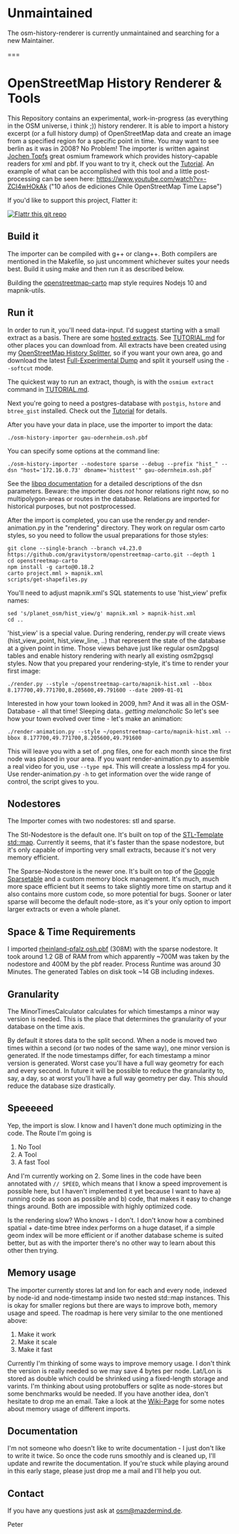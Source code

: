 # Unmaintained
The osm-history-renderer is currently unmaintained and searching for a new Maintainer.

===

# OpenStreetMap History Renderer & Tools
This Repository contains an experimental, work-in-progress (as everything in the OSM universe, i think ;)) history renderer. It is able to import a history excerpt (or a full history dump) of OpenStreetMap data and create an image from a specified region for a specific point in time. You may want to see berlin as it was in 2008? No Problem! The importer is written against [Jochen Topfs](https://github.com/joto) great osmium framework which provides history-capable readers for xml and pbf. If you want to try it, check out the [Tutorial](https://github.com/MaZderMind/osm-history-renderer/blob/master/TUTORIAL.md). An example of what can be accomplished with this tool and a little post-processing can be seen here: https://www.youtube.com/watch?v=-ZCI4wHOkAk ("10 años de ediciones Chile OpenStreetMap Time Lapse")

If you'd like to support this project, Flatter it:

[![Flattr this git repo](http://api.flattr.com/button/flattr-badge-large.png)](https://flattr.com/submit/auto?user_id=MaZderMind&url=https://github.com/MaZderMind/osm-history-renderer&title=osm-history-renderer&language=en_GB&tags=github&category=software) 

## Build it
The importer can be compiled with g++ or clang++. Both compilers are mentioned in the Makefile, so just uncomment whichever suites your needs best. Build it using make and then run it as described below.

Building the [openstreetmap-carto](https://github.com/gravitystorm/openstreetmap-carto/) map style requires Nodejs 10 and mapnik-utils.

## Run it
In order to run it, you'll need data-input. I'd suggest starting with a small extract as a basis. There are some [hosted extracts](http://osm.personalwerk.de/full-history-extracts/).
See [TUTORIAL.md](TUTORIAL.md) for other places you can download from.
All extracts have been created using my [OpenStreetMap History Splitter](https://github.com/MaZderMind/osm-history-splitter/), so if you want your own area, go and download the latest [Full-Experimental Dump](http://osm.personalwerk.de/full-experimental/) and split it yourself using the `--softcut` mode.

The quickest way to run an extract, though, is with the `osmium extract` command in [TUTORIAL.md](TUTORIAL.md).

Next you're going to need a postgres-database with `postgis`, `hstore` and `btree_gist` installed. Check out the [Tutorial](https://github.com/MaZderMind/osm-history-renderer/blob/master/TUTORIAL.md) for details.

After you have your data in place, use the importer to import the data:

    ./osm-history-importer gau-odernheim.osh.pbf

You can specify some options at the command line:

    ./osm-history-importer --nodestore sparse --debug --prefix "hist_" --dsn "host='172.16.0.73' dbname='histtest'" gau-odernheim.osh.pbf

See the [libpq documentation](http://www.postgresql.org/docs/8.1/static/libpq.html#LIBPQ-CONNECT) for a detailed descriptions of the dsn parameters. Beware: the importer does *not* honor relations right now, so no multipolygon-areas or routes in the database. Relations are imported for historical purposes, but not postprocessed.

After the import is completed, you can use the render.py and render-animation.py in the "rendering" directory. They work on regular osm carto styles, so you need to follow the usual preparations for those styles:

    git clone --single-branch --branch v4.23.0 https://github.com/gravitystorm/openstreetmap-carto.git --depth 1
    cd openstreetmap-carto
    npm install -g carto@0.18.2
    carto project.mml > mapnik.xml
    scripts/get-shapefiles.py

You'll need to adjust mapnik.xml's SQL statements to use 'hist_view' prefix names:

    sed 's/planet_osm/hist_view/g' mapnik.xml > mapnik-hist.xml
    cd ..

'hist_view' is a special value. During rendering, render.py will create views (hist_view_point, hist_view_line, ..) that represent the state of the database at a given point in time. Those views behave just like regular osm2pgsql tables and enable history rendering with nearly all existing osm2pgsql styles. Now that you prepared your rendering-style, it's time to render your first image:

    ./render.py --style ~/openstreetmap-carto/mapnik-hist.xml --bbox 8.177700,49.771700,8.205600,49.791600 --date 2009-01-01

Interested in how your town looked in 2009, hm? And it was all in the OSM-Database - all that time! Sleeping data.. *getting melancholic*
So let's see how your town evolved over time - let's make an animation:

    ./render-animation.py --style ~/openstreetmap-carto/mapnik-hist.xml --bbox 8.177700,49.771700,8.205600,49.791600

This will leave you with a set of .png files, one for each month since the first node was placed in your area. If you want render-animation.py to assemble a real video for you, use `--type mp4`. This will create a lossless mp4 for you. Use render-animation.py `-h` to get information over the wide range of control, the script gives to you.

## Nodestores
The Importer comes with two nodestores: stl and sparse.

The Stl-Nodestore is the default one. It's built on top of the [STL-Template](http://de.wikipedia.org/wiki/Standard_Template_Library) [std::map](http://www.cplusplus.com/reference/map/map/). Currently it seems, that it's faster than the spase nodestore, but it's only capable of importing very small extracts, because it's not very memory efficient.

The Sparse-Nodestore is the newer one. It's built on top of the [Google Sparsetable](http://google-sparsehash.googlecode.com/svn/trunk/doc/sparsetable.html) and a custom memory block management. It's much, much more space efficient but it seems to take slightly more time on startup and it also contains more custom code, so more potential for bugs. Sooner or later sparse will become the default node-store, as it's your only option to import larger extracts or even a whole planet.

## Space & Time Requirements
I imported [rheinland-pfalz.osh.pbf](http://osm.personalwerk.de/full-history-extracts/history_2012-10-13_13:35/europe/germany/rheinland-pfalz.osh.pbf) (308M) with the sparse nodestore. It took around 1.2 GB of RAM from which apparently ~700M was taken by the nodestore and 400M by the pbf reader. Process Runtime was around 30 Minutes. The generated Tables on disk took ~14 GB including indexes.

## Granularity
The MinorTimesCalculator calculates for which timestamps a minor way version is needed. This is the place that determines the granularity of your database on the time axis.

By default it stores data to the split second. When a node is moved two times within a second (or two nodes of the same way), one minor version is generated. If the node timestamps differ, for each timestamp a minor version is generated. Worst case you'll have a full way geometry for each and every second.
In future it will be possible to reduce the granularity to, say, a day, so at worst you'll have a full way geometry per day. This should reduce the database size drastically.


## Speeeeed
Yep, the import is slow. I know and I haven't done much optimizing in the code. The Route I'm going is

 1. No Tool
 2. A Tool
 3. A fast Tool

And I'm currently working on 2. Some lines in the code have been annotated with `// SPEED`, which means that I know a speed improvement is possible here, but I haven't implemented it yet because I want to have a) running code as soon as possible and b) code, that makes it easy to change things around. Both are impossible with highly optimized code.

Is the rendering slow? Who knows - I don't. I don't know how a combined spatial + date-time btree index performs on a huge dataset, if a simple geom index will be more efficient or if another database scheme is suited better, but as with the importer there's no other way to learn about this other then trying.

## Memory usage
The importer currently stores lat and lon for each and every node, indexed by node-id and node-timestamp inside two nested std::map instances. This is okay for smaller regions but there are ways to improve both, memory usage and speed. The roadmap is here very similar to the one mentioned above:

 1. Make it work
 2. Make it scale
 3. Make it fast

Currently I'm thinking of some ways to improve memory usage. I don't think the version is really needed so we may save 4 bytes per node. Lat/Lon is stored as double which could be shrinked using a fixed-length storage and varints. I'm thinking about using protobuffers or sqlite as node-stores but some benchmarks would be needed. If you have another idea, don't hesitate to drop me an email.
Take a look at the [Wiki-Page](https://wiki.openstreetmap.org/wiki/OSM_History_Renderer) for some notes about memory usage of different imports.

## Documentation
I'm not someone who doesn't like to write documentation - I just don't like to write it twice. So once the code runs smoothly and is cleaned up, I'll update and rewrite the documentation. If you're stuck while playing around in this early stage, please just drop me a mail and I'll help you out.

## Contact
If you have any questions just ask at osm@mazdermind.de.

Peter

